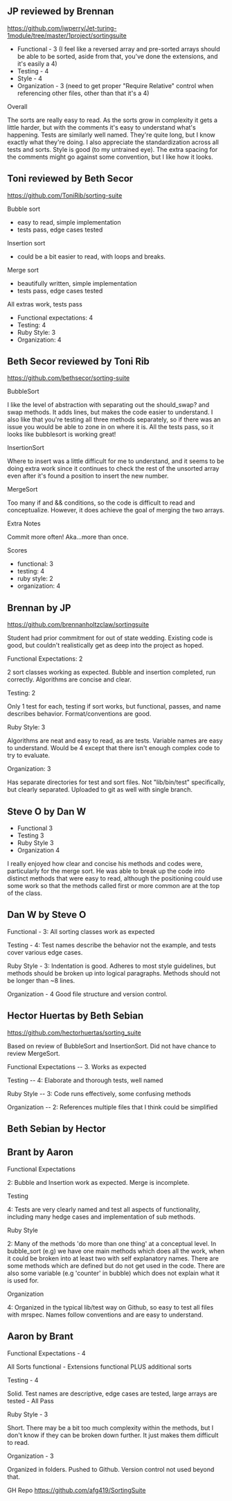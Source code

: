 
## JP reviewed by Brennan

https://github.com/jwperry/Jet-turing-1module/tree/master/1project/sortingsuite

* Functional - 3 (I feel like a reversed array and pre-sorted arrays should be able to be sorted, aside from that, you've done the extensions, and it's easily a 4)
* Testing - 4
* Style - 4
* Organization - 3 (need to get proper "Require Relative" control when referencing other files, other than that it's a 4)

Overall

The sorts are really easy to read. As the sorts grow in complexity it gets a little harder, but with the comments
it's easy to understand what's happening. Tests are similarly well named. They're quite long, but I know exactly what they're doing.
I also appreciate the standardization across all tests and sorts.
Style is good (to my untrained eye). The extra spacing for the comments might go against some convention, but I like
how it looks.

## Toni reviewed by Beth Secor

https://github.com/ToniRib/sorting-suite

Bubble sort

- easy to read, simple implementation
- tests pass, edge cases tested

Insertion sort

- could be a bit easier to read, with loops and breaks.

Merge sort

- beautifully written, simple implementation
- tests pass, edge cases tested

All extras work, tests pass

* Functional expectations: 4
* Testing: 4
* Ruby Style: 3
* Organization: 4

## Beth Secor reviewed by Toni Rib

https://github.com/bethsecor/sorting-suite

BubbleSort

I like the level of abstraction with separating out the should_swap? and swap methods. It adds lines, but makes the code easier to understand. I also like that you're testing all three methods separately, so if there was an issue you would be able to zone in on where it is. All the tests pass, so it looks like bubblesort is working great!

InsertionSort

Where to insert was a little difficult for me to understand, and it seems to be doing extra work since it continues to check the rest of the unsorted array even after it's found a position to insert the new number.

MergeSort

Too many if and && conditions, so the code is difficult to read and conceptualize. However, it does achieve the goal of merging the two arrays.

Extra Notes

Commit more often! Aka...more than once.

Scores

* functional: 3
* testing: 4
* ruby style: 2
* organization: 4

## Brennan by JP

https://github.com/brennanholtzclaw/sortingsuite

Student had prior commitment for out of state wedding. Existing code is good, but couldn't realistically
get as deep into the project as hoped.

Functional Expectations: 2

2 sort classes working as expected. Bubble and insertion completed, run correctly. Algorithms are concise and clear.

Testing: 2

Only 1 test for each, testing if sort works, but functional, passes, and name describes behavior. Format/conventions are good.

Ruby Style: 3

Algorithms are neat and easy to read, as are tests. Variable names are easy to understand. Would be 4 except that there isn't enough complex code to try to evaluate.

Organization: 3

Has separate directories for test and sort files. Not "lib/bin/test" specifically, but clearly separated. Uploaded to git as well with single branch.

## Steve O by Dan W

* Functional 3
* Testing 3
* Ruby Style 3
* Organization 4

I really enjoyed how clear and concise his methods and codes were, particularly for the merge sort. He was able to break up the code into distinct methods that were easy to read, although the positioning could use some work so that the methods called first or more common are at the top of the class.

## Dan W by Steve O

Functional - 3: All sorting classes work as expected

Testing - 4: Test names describe the behavior not the example, and tests cover various edge cases.

Ruby Style - 3: Indentation is good. Adheres to most style guidelines, but methods should be broken up into logical paragraphs. Methods should not be longer than ~8 lines.

Organization - 4 Good file structure and version control.

## Hector Huertas by Beth Sebian

https://github.com/hectorhuertas/sorting_suite

Based on review of BubbleSort and InsertionSort. Did not have chance to review MergeSort.

Functional Expectations -- 3. Works as expected

Testing -- 4: Elaborate and thorough tests, well named

Ruby Style -- 3: Code runs effectively, some confusing methods

Organization -- 2: References multiple files that I think could be simplified

## Beth Sebian by Hector



## Brant by Aaron

Functional Expectations

2: Bubble and Insertion work as expected.  Merge is incomplete.

Testing

4: Tests are very clearly named and test all aspects of functionality, including many hedge cases and implementation of
sub methods.

Ruby Style

2: Many of the methods 'do more than one thing' at a conceptual level.  In bubble_sort (e.g) we have one main methods which does all the work,
when it could be broken into at least two with self explanatory names.  There are some methods which are defined but do
not get used in the code.  There are also some variable (e.g 'counter' in bubble) which does not explain what it is used for.

Organization

4:  Organized in the typical lib/test way on Github, so easy to test all files with mrspec.  Names follow conventions and are easy to understand.

## Aaron by Brant

Functional Expectations  - 4

All Sorts functional - Extensions functional PLUS additional sorts

Testing - 4

Solid. Test names are descriptive, edge cases are tested, large arrays are tested - All Pass

Ruby Style - 3

Short. There may be a bit too much complexity within the methods, but I don't know if they can be broken down further. It just makes them difficult to read.

Organization - 3

Organized in folders. Pushed to Github. Version control not used beyond that.

GH Repo
https://github.com/afg419/SortingSuite


